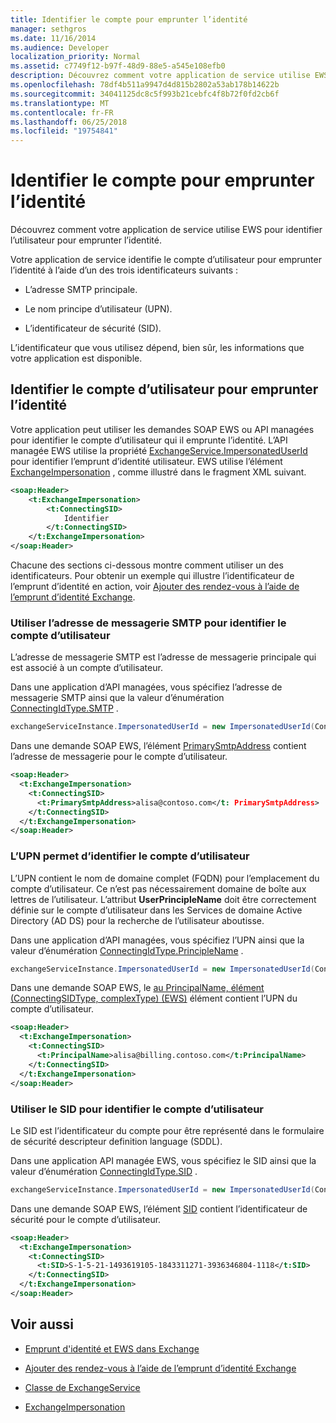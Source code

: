 ```yaml
---
title: Identifier le compte pour emprunter l’identité
manager: sethgros
ms.date: 11/16/2014
ms.audience: Developer
localization_priority: Normal
ms.assetid: c7749f12-b97f-48d9-88e5-a545e108efb0
description: Découvrez comment votre application de service utilise EWS pour identifier l’utilisateur pour emprunter l’identité.
ms.openlocfilehash: 78df4b511a9947d4d815b2802a53ab178b14622b
ms.sourcegitcommit: 34041125dc8c5f993b21cebfc4f8b72f0fd2cb6f
ms.translationtype: MT
ms.contentlocale: fr-FR
ms.lasthandoff: 06/25/2018
ms.locfileid: "19754841"
---
```

# <a name="identify-the-account-to-impersonate"></a>Identifier le compte pour emprunter l’identité

Découvrez comment votre application de service utilise EWS pour identifier l’utilisateur pour emprunter l’identité.
  
Votre application de service identifie le compte d’utilisateur pour emprunter l’identité à l’aide d’un des trois identificateurs suivants :
  
- L’adresse SMTP principale.
    
- Le nom principe d’utilisateur (UPN).
    
- L’identificateur de sécurité (SID).
    
L’identificateur que vous utilisez dépend, bien sûr, les informations que votre application est disponible.
  
## <a name="identifying-the-user-account-to-impersonate"></a>Identifier le compte d’utilisateur pour emprunter l’identité

Votre application peut utiliser les demandes SOAP EWS ou API managées pour identifier le compte d’utilisateur qui il emprunte l’identité. L’API managée EWS utilise la propriété [ExchangeService.ImpersonatedUserId](http://msdn.microsoft.com/en-us/library/microsoft.exchange.webservices.data.exchangeservice.impersonateduserid.aspx) pour identifier l’emprunt d’identité utilisateur. EWS utilise l’élément [ExchangeImpersonation](http://msdn.microsoft.com/library/d8cbac49-47d0-4745-a2a7-545d33f8da93%28Office.15%29.aspx) , comme illustré dans le fragment XML suivant. 
  
```XML
<soap:Header>
    <t:ExchangeImpersonation>
        <t:ConnectingSID>
            Identifier
        </t:ConnectingSID>
    </t:ExchangeImpersonation>
</soap:Header>
```

Chacune des sections ci-dessous montre comment utiliser un des identificateurs. Pour obtenir un exemple qui illustre l’identificateur de l’emprunt d’identité en action, voir [Ajouter des rendez-vous à l’aide de l’emprunt d’identité Exchange](how-to-add-appointments-by-using-exchange-impersonation.md).
  
### <a name="use-the-smtp-email-address-to-identify-the-user-account"></a>Utiliser l’adresse de messagerie SMTP pour identifier le compte d’utilisateur

L’adresse de messagerie SMTP est l’adresse de messagerie principale qui est associé à un compte d’utilisateur.
  
Dans une application d’API managées, vous spécifiez l’adresse de messagerie SMTP ainsi que la valeur d’énumération [ConnectingIdType.SMTP](http://msdn.microsoft.com/en-us/library/microsoft.exchange.webservices.data.connectingidtype.aspx) . 
  
```cs
exchangeServiceInstance.ImpersonatedUserId = new ImpersonatedUserId(ConnectingIdType.SMTP, "alisa@contoso.com");
```

Dans une demande SOAP EWS, l’élément [PrimarySmtpAddress](http://msdn.microsoft.com/library/eee79904-9412-4e61-b9b8-aff0ce25fade%28Office.15%29.aspx) contient l’adresse de messagerie pour le compte d’utilisateur. 
  
```XML
<soap:Header>
  <t:ExchangeImpersonation>
    <t:ConnectingSID>
      <t:PrimarySmtpAddress>alisa@contoso.com</t: PrimarySmtpAddress>
    </t:ConnectingSID>
  </t:ExchangeImpersonation>
</soap:Header>
```

### <a name="use-the-upn-to-identify-the-user-account"></a>L’UPN permet d’identifier le compte d’utilisateur

L’UPN contient le nom de domaine complet (FQDN) pour l’emplacement du compte d’utilisateur. Ce n’est pas nécessairement domaine de boîte aux lettres de l’utilisateur. L’attribut **UserPrincipleName** doit être correctement définie sur le compte d’utilisateur dans les Services de domaine Active Directory (AD DS) pour la recherche de l’utilisateur aboutisse. 
  
Dans une application d’API managées, vous spécifiez l’UPN ainsi que la valeur d’énumération [ConnectingIdType.PrincipleName](http://msdn.microsoft.com/en-us/library/microsoft.exchange.webservices.data.connectingidtype.aspx) . 
  
```cs
exchangeServiceInstance.ImpersonatedUserId = new ImpersonatedUserId(ConnectingIdType.PrincipleName, "alias@billing.contoso.com");
```

Dans une demande SOAP EWS, le [au PrincipalName, élément (ConnectingSIDType, complexType) (EWS)](http://msdn.microsoft.com/library/6aac5388-c971-817b-b0bb-095a2639c6de%28Office.15%29.aspx) élément contient l’UPN du compte d’utilisateur. 
  
```XML
<soap:Header>
  <t:ExchangeImpersonation>
    <t:ConnectingSID>
      <t:PrincipalName>alisa@billing.contoso.com</t:PrincipalName>
    </t:ConnectingSID>
  </t:ExchangeImpersonation>
</soap:Header>
```

### <a name="use-the-sid-to-identify-the-user-account"></a>Utiliser le SID pour identifier le compte d’utilisateur

Le SID est l’identificateur du compte pour être représenté dans le formulaire de sécurité descripteur definition language (SDDL).
  
Dans une application API managée EWS, vous spécifiez le SID ainsi que la valeur d’énumération [ConnectingIdType.SID](http://msdn.microsoft.com/en-us/library/microsoft.exchange.webservices.data.connectingidtype.aspx) . 
  
```cs
exchangeServiceInstance.ImpersonatedUserId = new ImpersonatedUserId(ConnectingIdType.SID, "S-1-5-21-1493619105-1843311271-3936346804-1118");
```

Dans une demande SOAP EWS, l’élément [SID](http://msdn.microsoft.com/library/2f33b29b-163b-4106-a74d-6fb76ec38951%28Office.15%29.aspx) contient l’identificateur de sécurité pour le compte d’utilisateur. 
  
```XML
<soap:Header>
  <t:ExchangeImpersonation>
    <t:ConnectingSID>
      <t:SID>S-1-5-21-1493619105-1843311271-3936346804-1118</t:SID>
    </t:ConnectingSID>
  </t:ExchangeImpersonation>
</soap:Header>
```

## <a name="see-also"></a>Voir aussi


- [Emprunt d'identité et EWS dans Exchange](impersonation-and-ews-in-exchange.md)
    
- [Ajouter des rendez-vous à l’aide de l’emprunt d’identité Exchange](how-to-add-appointments-by-using-exchange-impersonation.md)
    
- [Classe de ExchangeService](http://msdn.microsoft.com/en-us/library/microsoft.exchange.webservices.data.exchangeservice.aspx)
    
- [ExchangeImpersonation](http://msdn.microsoft.com/library/d8cbac49-47d0-4745-a2a7-545d33f8da93%28Office.15%29.aspx)
    

